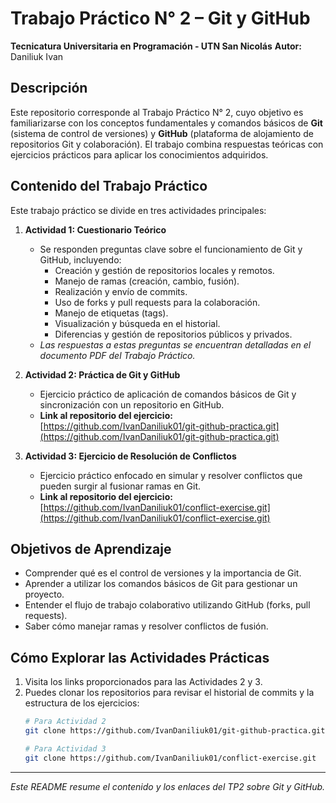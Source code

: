 # Trabajo Práctico N° 2 – Git y GitHub

**Tecnicatura Universitaria en Programación - UTN San Nicolás**
**Autor:** Daniliuk Ivan

## Descripción

Este repositorio corresponde al Trabajo Práctico N° 2, cuyo objetivo es familiarizarse con los conceptos fundamentales y comandos básicos de **Git** (sistema de control de versiones) y **GitHub** (plataforma de alojamiento de repositorios Git y colaboración). El trabajo combina respuestas teóricas con ejercicios prácticos para aplicar los conocimientos adquiridos.

## Contenido del Trabajo Práctico

Este trabajo práctico se divide en tres actividades principales:

1.  **Actividad 1: Cuestionario Teórico**
    * Se responden preguntas clave sobre el funcionamiento de Git y GitHub, incluyendo:
        * Creación y gestión de repositorios locales y remotos.
        * Manejo de ramas (creación, cambio, fusión).
        * Realización y envío de commits.
        * Uso de forks y pull requests para la colaboración.
        * Manejo de etiquetas (tags).
        * Visualización y búsqueda en el historial.
        * Diferencias y gestión de repositorios públicos y privados.
    * *Las respuestas a estas preguntas se encuentran detalladas en el documento PDF del Trabajo Práctico.*

2.  **Actividad 2: Práctica de Git y GitHub**
    * Ejercicio práctico de aplicación de comandos básicos de Git y sincronización con un repositorio en GitHub.
    * **Link al repositorio del ejercicio:** [https://github.com/IvanDaniliuk01/git-github-practica.git](https://github.com/IvanDaniliuk01/git-github-practica.git)

3.  **Actividad 3: Ejercicio de Resolución de Conflictos**
    * Ejercicio práctico enfocado en simular y resolver conflictos que pueden surgir al fusionar ramas en Git.
    * **Link al repositorio del ejercicio:** [https://github.com/IvanDaniliuk01/conflict-exercise.git](https://github.com/IvanDaniliuk01/conflict-exercise.git)

## Objetivos de Aprendizaje

* Comprender qué es el control de versiones y la importancia de Git.
* Aprender a utilizar los comandos básicos de Git para gestionar un proyecto.
* Entender el flujo de trabajo colaborativo utilizando GitHub (forks, pull requests).
* Saber cómo manejar ramas y resolver conflictos de fusión.

## Cómo Explorar las Actividades Prácticas

1.  Visita los links proporcionados para las Actividades 2 y 3.
2.  Puedes clonar los repositorios para revisar el historial de commits y la estructura de los ejercicios:
    ```bash
    # Para Actividad 2
    git clone https://github.com/IvanDaniliuk01/git-github-practica.git

    # Para Actividad 3
    git clone https://github.com/IvanDaniliuk01/conflict-exercise.git
    ```

---
*Este README resume el contenido y los enlaces del TP2 sobre Git y GitHub.*

